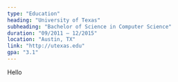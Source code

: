 ```yaml
---
type: "Education"
heading: "University of Texas"
subheading: "Bachelor of Science in Computer Science"
duration: "09/2011 – 12/2015"
location: "Austin, TX"
link: "http://utexas.edu"
gpa: "3.1"
---
```


Hello